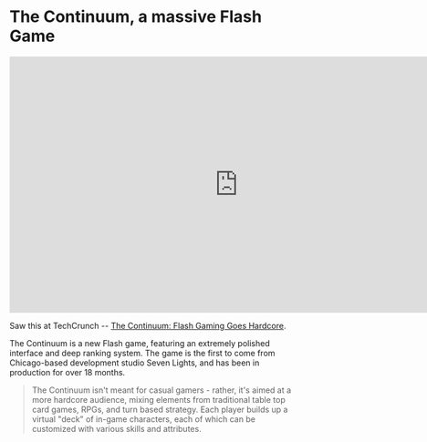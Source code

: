 # The Continuum, a massive Flash Game

<iframe width="800" height="450" src="https://www.youtube.com/embed/5Ga7Jy64qE0" title="YouTube video player" frameborder="0" allow="accelerometer; autoplay; clipboard-write; encrypted-media; gyroscope; picture-in-picture; web-share" referrerpolicy="strict-origin-when-cross-origin" allowfullscreen></iframe>

Saw this at TechCrunch -- <a href="http://www.techcrunch.com/2008/07/11/the-continuum-flash-gaming-goes-hardcore/">The Continuum: Flash Gaming Goes Hardcore</a>.

The Continuum is a new Flash game, featuring an extremely polished interface and deep ranking system. The game is the first to come from Chicago-based development studio Seven Lights, and has been in production for over 18 months.

> The Continuum isn't meant for casual gamers - rather, it's aimed at a more hardcore audience, mixing elements from traditional table top card games, RPGs, and turn based strategy. Each player builds up a virtual "deck" of in-game characters, each of which can be customized with various skills and attributes.